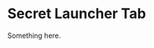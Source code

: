 [title]: # (Secret Launcher Tab)
[tags]: # (XXX)
[priority]: # (4759)
# Secret Launcher Tab
Something here.
